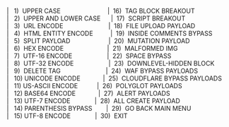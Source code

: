 <p>|&nbsp;&nbsp;&nbsp;1)&nbsp;&nbsp;UPPER CASE&nbsp;&nbsp;&nbsp;&nbsp;&nbsp;&nbsp;&nbsp;&nbsp;&nbsp;&nbsp;&nbsp;&nbsp;&nbsp;&nbsp;&nbsp;&nbsp;&nbsp;&nbsp;&nbsp;&nbsp;&nbsp;&nbsp;&nbsp;&nbsp;&nbsp;&nbsp;&nbsp;|&nbsp;&nbsp;16)&nbsp;&nbsp;TAG BLOCK BREAKOUT
<br>|&nbsp;&nbsp;&nbsp;2)&nbsp;&nbsp;UPPER AND LOWER CASE&nbsp;&nbsp;&nbsp;&nbsp;&nbsp;&nbsp;|&nbsp;&nbsp;17)&nbsp;&nbsp;SCRIPT BREAKOUT
<br>|&nbsp;&nbsp;&nbsp;3)&nbsp;&nbsp;URL ENCODE&nbsp;&nbsp;&nbsp;&nbsp;&nbsp;&nbsp;&nbsp;&nbsp;&nbsp;&nbsp;&nbsp;&nbsp;&nbsp;&nbsp;&nbsp;&nbsp;&nbsp;&nbsp;&nbsp;&nbsp;&nbsp;&nbsp;&nbsp;&nbsp;&nbsp;&nbsp;|&nbsp;&nbsp;18)&nbsp;&nbsp;FILE UPLOAD PAYLOAD
<br>|&nbsp;&nbsp;&nbsp;4)&nbsp;&nbsp;HTML ENTITY ENCODE&nbsp;&nbsp;&nbsp;&nbsp;&nbsp;&nbsp;&nbsp;&nbsp;&nbsp;&nbsp;|&nbsp;&nbsp;19)&nbsp;&nbsp;INSIDE COMMENTS BYPASS
<br>|&nbsp;&nbsp;&nbsp;5)&nbsp;&nbsp;SPLIT PAYLOAD&nbsp;&nbsp;&nbsp;&nbsp;&nbsp;&nbsp;&nbsp;&nbsp;&nbsp;&nbsp;&nbsp;&nbsp;&nbsp;&nbsp;&nbsp;&nbsp;&nbsp;&nbsp;&nbsp;&nbsp;&nbsp;&nbsp;|&nbsp;&nbsp;20)&nbsp;&nbsp;MUTATION PAYLOAD
<br>|&nbsp;&nbsp;&nbsp;6)&nbsp;&nbsp;HEX ENCODE&nbsp;&nbsp;&nbsp;&nbsp;&nbsp;&nbsp;&nbsp;&nbsp;&nbsp;&nbsp;&nbsp;&nbsp;&nbsp;&nbsp;&nbsp;&nbsp;&nbsp;&nbsp;&nbsp;&nbsp;&nbsp;&nbsp;&nbsp;&nbsp;&nbsp;|&nbsp;&nbsp;21)&nbsp;&nbsp;MALFORMED IMG
<br>|&nbsp;&nbsp;&nbsp;7)&nbsp;&nbsp;UTF-16 ENCODE&nbsp;&nbsp;&nbsp;&nbsp;&nbsp;&nbsp;&nbsp;&nbsp;&nbsp;&nbsp;&nbsp;&nbsp;&nbsp;&nbsp;&nbsp;&nbsp;&nbsp;&nbsp;&nbsp;&nbsp;|&nbsp;&nbsp;22)&nbsp;&nbsp;SPACE BYPASS
<br>|&nbsp;&nbsp;&nbsp;8)&nbsp;&nbsp;UTF-32 ENCODE&nbsp;&nbsp;&nbsp;&nbsp;&nbsp;&nbsp;&nbsp;&nbsp;&nbsp;&nbsp;&nbsp;&nbsp;&nbsp;&nbsp;&nbsp;&nbsp;&nbsp;&nbsp;&nbsp;&nbsp;|&nbsp;&nbsp;23)&nbsp;&nbsp;DOWNLEVEL-HIDDEN BLOCK
<br>|&nbsp;&nbsp;&nbsp;9)&nbsp;&nbsp;DELETE TAG&nbsp;&nbsp;&nbsp;&nbsp;&nbsp;&nbsp;&nbsp;&nbsp;&nbsp;&nbsp;&nbsp;&nbsp;&nbsp;&nbsp;&nbsp;&nbsp;&nbsp;&nbsp;&nbsp;&nbsp;&nbsp;&nbsp;&nbsp;&nbsp;&nbsp;&nbsp;|&nbsp;&nbsp;24)&nbsp;&nbsp;WAF BYPASS PAYLOADS
<br>|&nbsp;&nbsp;&nbsp;10)&nbsp;UNICODE ENCODE&nbsp;&nbsp;&nbsp;&nbsp;&nbsp;&nbsp;&nbsp;&nbsp;&nbsp;&nbsp;&nbsp;&nbsp;&nbsp;|&nbsp;&nbsp;25)&nbsp;&nbsp;CLOUDFLARE BYPASS PAYLOADS
<br>|&nbsp;&nbsp;&nbsp;11)&nbsp;US-ASCII ENCODE&nbsp;&nbsp;&nbsp;&nbsp;&nbsp;&nbsp;&nbsp;&nbsp;&nbsp;&nbsp;&nbsp;|&nbsp;&nbsp;26)&nbsp;&nbsp;POLYGLOT PAYLOADS
<br>|&nbsp;&nbsp;&nbsp;12)&nbsp;BASE64 ENCODE&nbsp;&nbsp;&nbsp;&nbsp;&nbsp;&nbsp;&nbsp;&nbsp;&nbsp;&nbsp;&nbsp;&nbsp;&nbsp;|&nbsp;&nbsp;27)&nbsp;&nbsp;ALERT PAYLOADS
<br>|&nbsp;&nbsp;&nbsp;13)&nbsp;UTF-7 ENCODE&nbsp;&nbsp;&nbsp;&nbsp;&nbsp;&nbsp;&nbsp;&nbsp;&nbsp;&nbsp;&nbsp;&nbsp;&nbsp;&nbsp;|&nbsp;&nbsp;28)&nbsp;&nbsp;ALL CREATE PAYLOAD
<br>|&nbsp;&nbsp;&nbsp;14)&nbsp;PARENTHESIS BYPASS&nbsp;&nbsp;&nbsp;&nbsp;&nbsp;&nbsp;&nbsp;&nbsp;|&nbsp;&nbsp;29)&nbsp;&nbsp;GO BACK MAIN MENU
<br>|&nbsp;&nbsp;&nbsp;15)&nbsp;UTF-8 ENCODE&nbsp;&nbsp;&nbsp;&nbsp;&nbsp;&nbsp;&nbsp;&nbsp;&nbsp;&nbsp;&nbsp;&nbsp;&nbsp;&nbsp;|&nbsp;&nbsp;30)&nbsp;&nbsp;EXIT</p>
